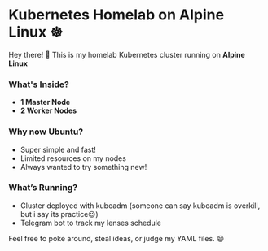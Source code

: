# Kubernetes Homelab on Alpine Linux ☸

Hey there! 👋 This is my homelab Kubernetes cluster running on **Alpine Linux**

### What's Inside?
- **1 Master Node**
- **2 Worker Nodes**

### Why now Ubuntu?  
- Super simple and fast!
- Limited resources on my nodes
- Always wanted to try something new!  

### What’s Running?  
- Cluster deployed with kubeadm (someone can say kubeadm is overkill, but i say its practice😉) 
- Telegram bot to track my lenses schedule

Feel free to poke around, steal ideas, or judge my YAML files. 😄  